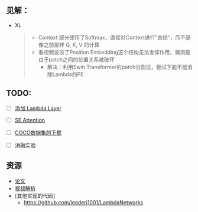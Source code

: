 ## 见解：
- XL
    > - Context 部分使用了Softmax，直接对Context进行”总结“，而不是像之前那样 Q, K, V 的计算 
    > - 看视频说没了Position Embedding这个结构无法发挥作用，猜测是由于patch之间的位置关系被破坏 
    >   - 解决：利用Swin Transformer的patch分割法，尝试下能不能消除Lambda的PE

## TODO:

- [ ] [添加 Lambda Layer](https://github.com/lucidrains/lambda-networks)
- [ ] [SE Attention](https://zhuanlan.zhihu.com/p/102035721)
- [ ] [COCO数据集的下载](https://blog.csdn.net/m0_37644085/article/details/81948396)

- [ ] 消融实验

## 资源
- [论文](https://openreview.net/forum?id=xTJEN-ggl1b)
- [视频解析](https://www.youtube.com/watch?v=3qxJ2WD8p4w&t=668s)
- [其他实现的代码]
    - https://github.com/leaderj1001/LambdaNetworks
